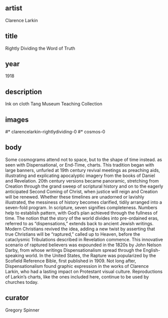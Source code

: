 ## artist
Clarence Larkin 

## title
Rightly Dividing the Word of Truth

## year
1918 

## description
Ink on cloth 
Tang Museum Teaching Collection 

## images
#* clarencelarkin-rightlydividing-0
#* cosmos-0

## body
Some cosmograms attend not to space, but to the shape of time instead. as seen with Dispensational, or End-Time, charts. This tradition began with large banners, unfurled at 19th century revival meetings as preaching aids, illustrating and explicating apocalyptic imagery from the books of Daniel and Revelation. 20th century versions became panoramic, stretching from Creation through the grand sweep of scriptural history and on to the eagerly anticipated Second Coming of Christ, when justice will reign and Creation will be renewed. Whether these timelines are unadorned or lavishly illustrated, the messiness of history becomes clarified, tidily arranged into a seven-fold program. In scripture, seven signifies completeness. Numbers help to establish pattern, with God’s plan achieved through the fullness of time. The notion that the story of the world divides into pre-ordained eras, referred to as “dispensations,” extends back to ancient Jewish writings. Modern Christians revived the idea, adding a new twist by asserting that true Christians will be “raptured,” called up to Heaven, before the cataclysmic Tribulations described in Revelation commence. This innovative scenario of raptured believers was expounded in the 1820s by John Nelson Darby, from whose writings Dispensationalism spread through the English-speaking world. In the United States, the Rapture was popularized by the Scofield Reference Bible, first published in 1909. Not long after, Dispensationalism found graphic expression in the works of Clarence Larkin, who had a lasting impact on Protestant visual culture. Reproductions of Larkin’s charts, like the ones included here, continue to be used by churches today. 

## curator
Gregory Spinner